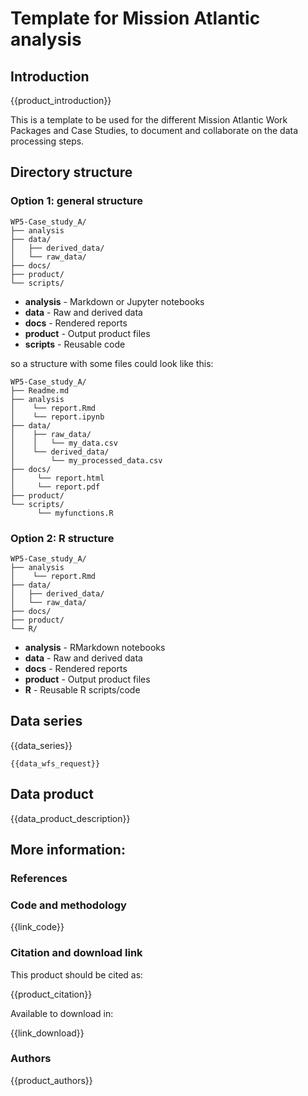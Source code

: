 # Template for Mission Atlantic analysis

## Introduction

{{product_introduction}}

This is a template to be used for the different Mission Atlantic Work Packages and Case Studies, to document and collaborate on the data processing steps.

## Directory structure

### Option 1: general structure
```
WP5-Case_study_A/
├── analysis
├── data/
│   ├── derived_data/
│   └── raw_data/
├── docs/
├── product/
└── scripts/
```
* **analysis** - Markdown or Jupyter notebooks
* **data** - Raw and derived data
* **docs** - Rendered reports
* **product** - Output product files
* **scripts** - Reusable code

so a structure with some files could look like this:

```
WP5-Case_study_A/
├── Readme.md
├── analysis
│    └── report.Rmd
│    └── report.ipynb
├── data/
│    ├── raw_data/
│    │   └── my_data.csv
│    └── derived_data/
│        └── my_processed_data.csv
├── docs/
│     └── report.html
│     └── report.pdf
├── product/
└── scripts/
      └── myfunctions.R
```



### Option 2: R structure
```
WP5-Case_study_A/
├── analysis
│    └── report.Rmd
├── data/
│   ├── derived_data/
│   └── raw_data/
├── docs/
├── product/
└── R/
```

* **analysis** - RMarkdown notebooks
* **data** - Raw and derived data
* **docs** - Rendered reports
* **product** - Output product files
* **R** - Reusable R scripts/code

## Data series

{{data_series}}

```
{{data_wfs_request}}
```

## Data product

{{data_product_description}}

## More information:

### References

### Code and methodology

{{link_code}}

### Citation and download link

This product should be cited as:

{{product_citation}}

Available to download in:

{{link_download}}

### Authors

{{product_authors}}
